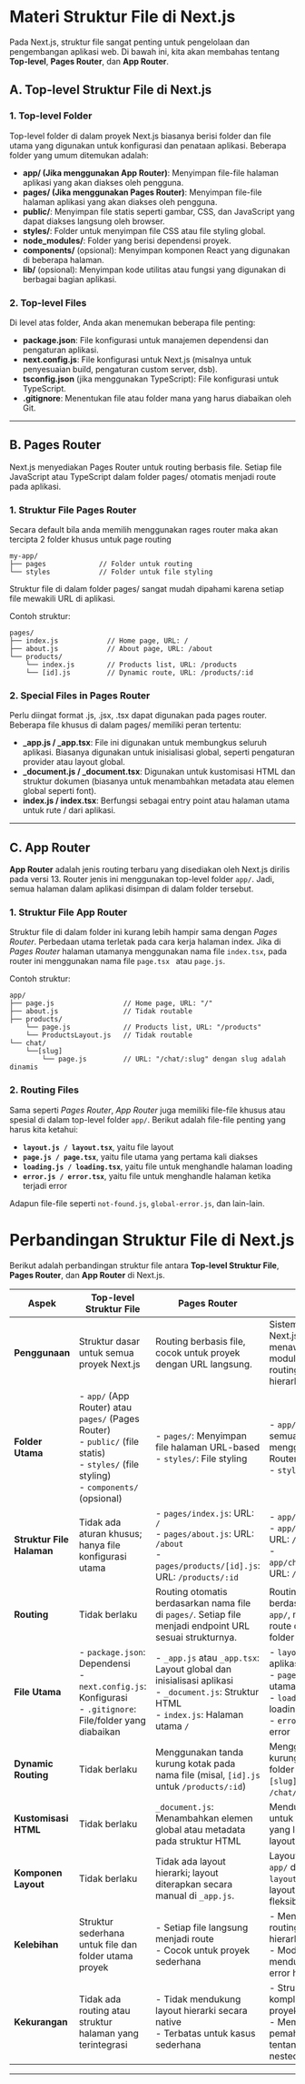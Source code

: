 # Materi Struktur File di Next.js

Pada Next.js, struktur file sangat penting untuk pengelolaan dan pengembangan aplikasi web. Di bawah ini, kita akan membahas tentang **Top-level**, **Pages Router**, dan **App Router**.

## A. Top-level Struktur File di Next.js

### 1. Top-level Folder
Top-level folder di dalam proyek Next.js biasanya berisi folder dan file utama yang digunakan untuk konfigurasi dan penataan aplikasi. Beberapa folder yang umum ditemukan adalah:

- **app/ (Jika menggunakan App Router)**: Menyimpan file-file halaman aplikasi yang akan diakses oleh pengguna.
- **pages/ (Jika menggunakan Pages Router)**: Menyimpan file-file halaman aplikasi yang akan diakses oleh pengguna.
- **public/**: Menyimpan file statis seperti gambar, CSS, dan JavaScript yang dapat diakses langsung oleh browser.
- **styles/**: Folder untuk menyimpan file CSS atau file styling global.
- **node_modules/**: Folder yang berisi dependensi proyek.
- **components/** (opsional): Menyimpan komponen React yang digunakan di beberapa halaman.
- **lib/** (opsional): Menyimpan kode utilitas atau fungsi yang digunakan di berbagai bagian aplikasi.

### 2. Top-level Files
Di level atas folder, Anda akan menemukan beberapa file penting:

- **package.json**: File konfigurasi untuk manajemen dependensi dan pengaturan aplikasi.
- **next.config.js**: File konfigurasi untuk Next.js (misalnya untuk penyesuaian build, pengaturan custom server, dsb).
- **tsconfig.json** (jika menggunakan TypeScript): File konfigurasi untuk TypeScript.
- **.gitignore**: Menentukan file atau folder mana yang harus diabaikan oleh Git.

---

## B. Pages Router

Next.js menyediakan Pages Router untuk routing berbasis file. Setiap file JavaScript atau TypeScript dalam folder pages/ otomatis menjadi route pada aplikasi.

### 1. Struktur File Pages Router
Secara default bila anda memilih menggunakan rages router maka akan tercipta 2 folder khusus untuk page routing
```text
my-app/
├── pages             // Folder untuk routing
└── styles            // Folder untuk file styling
```

Struktur file di dalam folder pages/ sangat mudah dipahami karena setiap file mewakili URL di aplikasi.

Contoh struktur:

```text
pages/
├── index.js            // Home page, URL: /
├── about.js            // About page, URL: /about
└── products/
    └── index.js        // Products list, URL: /products
    └── [id].js         // Dynamic route, URL: /products/:id
```

### 2. Special Files in Pages Router
Perlu diingat format .js, .jsx, .tsx dapat digunakan pada pages router.
Beberapa file khusus di dalam pages/ memiliki peran tertentu:

- **_app.js / _app.tsx**: File ini digunakan untuk membungkus seluruh aplikasi. Biasanya digunakan untuk inisialisasi global, seperti pengaturan provider atau layout global.
- **_document.js / _document.tsx**: Digunakan untuk kustomisasi HTML dan struktur dokumen (biasanya untuk menambahkan metadata atau elemen global seperti font).
- **index.js / index.tsx**: Berfungsi sebagai entry point atau halaman utama untuk rute / dari aplikasi.

---

## C. App Router

**App Router** adalah jenis routing terbaru yang disediakan oleh Next.js dirilis pada versi 13. Router jenis ini menggunakan top-level folder `app/`. Jadi, semua halaman dalam aplikasi disimpan di dalam folder tersebut.

### 1. **Struktur File App Router**
Struktur file di dalam folder ini kurang lebih hampir sama dengan _Pages Router_. Perbedaan utama terletak pada cara kerja halaman index. Jika di _Pages Router_ halaman utamanya menggunakan nama file `index.tsx`, pada router ini menggunakan nama file `page.tsx ` atau `page.js`.

Contoh struktur:

```text
app/
├── page.js                 // Home page, URL: "/"
├── about.js                // Tidak routable
├── products/
    └── page.js             // Products list, URL: "/products"
    └── ProductsLayout.js   // Tidak routable
└── chat/
    └──[slug]
        └── page.js         // URL: "/chat/:slug" dengan slug adalah dinamis
```

### 2. **Routing Files**
Sama seperti _Pages Router_, _App Router_ juga memiliki file-file khusus atau spesial di dalam top-level folder `app/`. Berikut adalah file-file penting yang harus kita ketahui:

- **`layout.js / layout.tsx`**, yaitu file layout
- **`page.js / page.tsx`**, yaitu file utama yang pertama kali diakses
- **`loading.js / loading.tsx`**, yaitu file untuk menghandle halaman loading
- **`error.js / error.tsx`**, yaitu file untuk menghandle halaman ketika terjadi error

Adapun file-file seperti `not-found.js`, `global-error.js`, dan lain-lain.

# Perbandingan Struktur File di Next.js

Berikut adalah perbandingan struktur file antara **Top-level Struktur File**, **Pages Router**, dan **App Router** di Next.js.

| **Aspek**               | **Top-level Struktur File**                                          | **Pages Router**                                                                                                                                                            | **App Router**                                                                                                                                                          |
|-------------------------|----------------------------------------------------------------------|-----------------------------------------------------------------------------------------------------------------------------------------------------------------------------|-------------------------------------------------------------------------------------------------------------------------------------------------------------------------|
| **Penggunaan**          | Struktur dasar untuk semua proyek Next.js                            | Routing berbasis file, cocok untuk proyek dengan URL langsung.                                                                                                               | Sistem routing terbaru di Next.js (versi 13), menawarkan fitur modular seperti nested routing dan layout hierarki.                                                    |
| **Folder Utama**        | - `app/` (App Router) atau `pages/` (Pages Router) <br> - `public/` (file statis) <br> - `styles/` (file styling) <br> - `components/` (opsional) | - `pages/`: Menyimpan file halaman URL-based <br> - `styles/`: File styling                                                          | - `app/`: Menyimpan semua halaman aplikasi menggunakan App Router <br> - `styles/`: File styling                                                                        |
| **Struktur File Halaman** | Tidak ada aturan khusus; hanya file konfigurasi utama             | - `pages/index.js`: URL: `/` <br> - `pages/about.js`: URL: `/about` <br> - `pages/products/[id].js`: URL: `/products/:id`                                                | - `app/page.js`: URL: `/` <br> - `app/products/page.js`: URL: `/products` <br> - `app/chat/[slug]/page.js`: URL: `/chat/:slug`                                         |
| **Routing**             | Tidak berlaku                                                       | Routing otomatis berdasarkan nama file di `pages/`. Setiap file menjadi endpoint URL sesuai strukturnya.                                                                   | Routing otomatis berdasarkan nama file di `app/`, mendukung nested route dan penggunaan folder layout.                                                                  |
| **File Utama**          | - `package.json`: Dependensi <br> - `next.config.js`: Konfigurasi <br> - `.gitignore`: File/folder yang diabaikan | - `_app.js` atau `_app.tsx`: Layout global dan inisialisasi aplikasi <br> - `_document.js`: Struktur HTML <br> - `index.js`: Halaman utama `/`                         | - `layout.js`: Layout aplikasi <br> - `page.js`: Halaman utama <br> - `loading.js`: Halaman loading <br> - `error.js`: Halaman error                                   |
| **Dynamic Routing**     | Tidak berlaku                                                       | Menggunakan tanda kurung kotak pada nama file (misal, `[id].js` untuk `/products/:id`)                                                                                    | Menggunakan tanda kurung kotak pada nama folder atau file (misal, `[slug]/page.js` untuk `/chat/:slug`)                                                                 |
| **Kustomisasi HTML**    | Tidak berlaku                                                       | `_document.js`: Menambahkan elemen global atau metadata pada struktur HTML                                                                                                 | Mendukung `layout.js` untuk struktur HTML yang lebih fleksibel dan layout hierarki.                                                                                    |
| **Komponen Layout**     | Tidak berlaku                                                       | Tidak ada layout hierarki; layout diterapkan secara manual di `_app.js`.                                                                                                   | Layout bisa diatur dalam `app/` dengan file `layout.js` untuk nested layout yang lebih fleksibel.                                                                      |
| **Kelebihan**           | Struktur sederhana untuk file dan folder utama proyek               | - Setiap file langsung menjadi route <br> - Cocok untuk proyek sederhana                                                                                                  | - Mendukung nested routing dan layout hierarki <br> - Modular dan fleksibel, mendukung loading dan error handling khusus.                                              |
| **Kekurangan**          | Tidak ada routing atau struktur halaman yang terintegrasi           | - Tidak mendukung layout hierarki secara native <br> - Terbatas untuk kasus sederhana                                                                                     | - Struktur lebih kompleks, cocok untuk proyek yang lebih besar <br> - Membutuhkan pemahaman lebih dalam tentang layout dan nested routing.                             |


---
